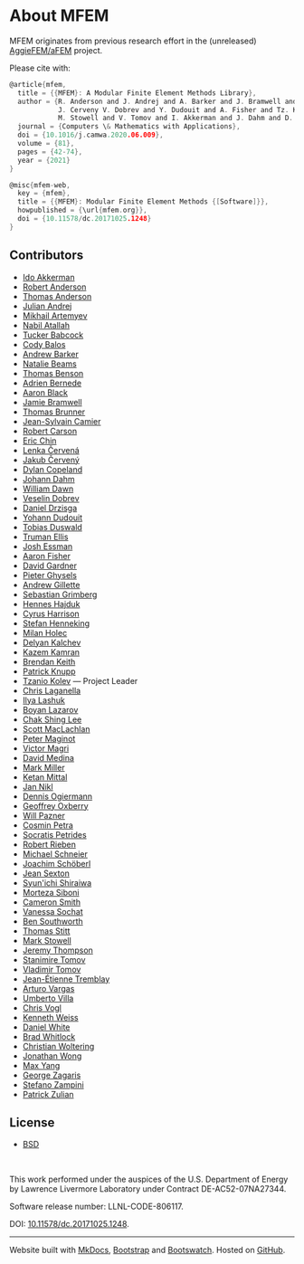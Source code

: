 # About MFEM

MFEM originates from previous research effort in the (unreleased) [AggieFEM/aFEM](https://www.math.tamu.edu/research/vigre/archive/2000c-Lazarov.html) project.

Please cite with:
```c
@article{mfem,
  title = {{MFEM}: A Modular Finite Element Methods Library},
  author = {R. Anderson and J. Andrej and A. Barker and J. Bramwell and J.-S. Camier and
            J. Cerveny V. Dobrev and Y. Dudouit and A. Fisher and Tz. Kolev and W. Pazner and
            M. Stowell and V. Tomov and I. Akkerman and J. Dahm and D. Medina and S. Zampini},
  journal = {Computers \& Mathematics with Applications},
  doi = {10.1016/j.camwa.2020.06.009},
  volume = {81},
  pages = {42-74},
  year = {2021}
}

@misc{mfem-web,
  key = {mfem},
  title = {{MFEM}: Modular Finite Element Methods {[Software]}},
  howpublished = {\url{mfem.org}},
  doi = {10.11578/dc.20171025.1248}
}
```

<!-- Accumulated Top50 from https://github.com/mfem/mfem/graphs/contributors -->
## Contributors

- [Ido Akkerman](https://www.researchgate.net/profile/Ido_Akkerman/info)
- [Robert Anderson](https://people.llnl.gov/anderson110)
- [Thomas Anderson](https://www.krellinst.org/csgf/fellows/profile?n=anderson2014)
- [Julian Andrej](https://github.com/jandrej)
- [Mikhail Artemyev](https://github.com/martemyev)
- [Nabil Atallah](https://scholar.google.com/citations?user=4HTud3cAAAAJ)
- [Tucker Babcock](https://move.rpi.edu/people/tucker-babcock)
- [Cody Balos](https://people.llnl.gov/balos1)
- [Andrew Barker](https://scholar.google.com/citations?user=m1pd15IAAAAJ&hl=en)
- [Natalie Beams](https://scholar.google.com/citations?user=i67cEEQAAAAJ&hl=en)
- [Thomas Benson](https://github.com/benson31)
- [Adrien Bernede](https://github.com/adrienbernede)
- [Aaron Black](https://github.com/aaroncblack)
- [Jamie Bramwell](https://people.llnl.gov/bramwell1)
- [Thomas Brunner](https://people.llnl.gov/brunner6)
- [Jean-Sylvain Camier](https://people.llnl.gov/camier1)
- [Robert Carson](https://scholar.google.com/citations?user=RpyyzXkAAAAJ&hl=en)
- [Eric Chin](https://scholar.google.com/citations?user=ix4Y2oMAAAAJ)
- [Lenka Červená](https://github.com/cervenal)
- [Jakub Červený](https://www.linkedin.com/in/jcerveny)
- [Dylan Copeland](https://people.llnl.gov/copeland11)
- [Johann Dahm](https://jdahm.me)
- [William Dawn](https://wcdawn.github.io)
- [Veselin Dobrev](https://people.llnl.gov/dobrev1)
- [Daniel Drzisga](https://www.drzisga.dev)
- [Yohann Dudouit](https://people.llnl.gov/dudouit1)
- [Tobias Duswald](https://www.linkedin.com/in/tobias-duswald-8a5726158/)
- [Truman Ellis](https://github.com/trumanellis)
- [Josh Essman](https://github.com/joshessman-llnl)
- [Aaron Fisher](https://people.llnl.gov/fisher47)
- [David Gardner](https://people.llnl.gov/gardner48)
- [Pieter Ghysels](https://crd.lbl.gov/departments/applied-mathematics/scalable-solvers/members/staff-members/pieter-ghysels-2)
- [Andrew Gillette](https://akgillette.github.io)
- [Sebastian Grimberg](https://scholar.google.com/citations?user=p2FEptUAAAAJ&hl=en)
- [Hennes Hajduk](https://www.mathematik.tu-dortmund.de/lsiii/cms/en/mitarbeiter/member/id=Hennes+Hajduk.html)
- [Cyrus Harrison](https://people.llnl.gov/harrison37)
- [Stefan Henneking](https://www.oden.utexas.edu/people/1497)
- [Milan Holec](https://people.llnl.gov/holec1)
- [Delyan Kalchev](https://scholar.google.com/citations?user=tqH-TyIAAAAJ&hl=en)
- [Kazem Kamran](https://info.rpi.edu/people/kazem-kamran)
- [Brendan Keith](https://brendankeith.github.io)
- [Patrick Knupp](https://dblp.org/pid/38/3416.html)
- [Tzanio Kolev](https://people.llnl.gov/kolev1) &mdash; Project Leader
- [Chris Laganella](https://github.com/Laganellac)
- [Ilya Lashuk](https://scholar.google.com/citations?user=5KQiAUoAAAAJ&hl=en)
- [Boyan Lazarov](https://scholar.google.com/citations?user=06WPX88AAAAJ&hl=en)
- [Chak Shing Lee](https://scholar.google.com/citations?user=WyqnLwsAAAAJ&hl=en)
- [Scott MacLachlan](https://www.math.mun.ca/~smaclachlan)
- [Peter Maginot](https://www.krellinst.org/csgf/alumni/profile?n=maginot2010)
- [Victor Magri](https://people.llnl.gov/paludettomag1)
- [David Medina](https://github.com/dmed256)
- [Mark Miller](https://people.llnl.gov/miller86)
- [Ketan Mittal](https://people.llnl.gov/mittal3)
- [Jan Nikl](https://github.com/najlkin)
- [Dennis Ogiermann](http://www.lkm.rub.de/institut/team/ogiermann.html)
- [Geoffrey Oxberry](https://github.com/goxberry)
- [Will Pazner](https://pazner.github.io)
- [Cosmin Petra](https://people.llnl.gov/petra1)
- [Socratis Petrides](https://people.llnl.gov/petrides1)
- [Robert Rieben](https://people.llnl.gov/rieben1)
- [Michael Schneier](https://github.com/nnpp-schneier)
- [Joachim Schöberl](https://www.asc.tuwien.ac.at/~schoeberl/wiki/index.php/Joachim_Sch%C3%B6berl)
- [Jean Sexton](https://ccse.lbl.gov/people/jmsexton/index.html)
- [Syun'ichi Shiraiwa](https://scholar.google.com/citations?user=17PZFkoAAAAJ&hl=en)
- [Morteza Siboni](https://www.scorec.rpi.edu/~hakimm2)
- [Cameron Smith](https://www.scorec.rpi.edu/~cwsmith)
- [Vanessa Sochat](https://vsoch.github.io)
- [Ben Southworth](https://scholar.google.com/citations?user=TsGhEAUAAAAJ&hl=en)
- [Thomas Stitt](https://github.com/tomstitt)
- [Mark Stowell](https://people.llnl.gov/stowell1)
- [Jeremy Thompson](https://github.com/jeremylt)
- [Stanimire Tomov](https://icl.cs.utk.edu/~tomov)
- [Vladimir Tomov](https://people.llnl.gov/tomov2)
- [Jean-Étienne Tremblay](https://github.com/jetremblay)
- [Arturo Vargas](https://artv3.github.io)
- [Umberto Villa](https://engineering.wustl.edu/faculty/Umberto-Villa.html)
- [Chris Vogl](https://people.llnl.gov/vogl2)
- [Kenneth Weiss](https://people.llnl.gov/weiss27)
- [Daniel White](https://people.llnl.gov/white37)
- [Brad Whitlock](https://github.com/BradWhitlock)
- [Christian Woltering](https://github.com/wo80)
- [Jonathan Wong](https://github.com/jonwong12)
- [Max Yang](https://github.com/kanye-quest)
- [George Zagaris](https://github.com/gzagaris)
- [Stefano Zampini](https://ecrc.kaust.edu.sa/Pages/People.aspx)
- [Patrick Zulian](https://www.ics.usi.ch/index.php/people-detail-page/93-patrick-zulian-sp-1923892153)


## License

- [BSD](https://github.com/mfem/mfem/blob/master/LICENSE)

<br>

This work performed under the auspices of the U.S. Department of Energy
by Lawrence Livermore Laboratory under Contract DE-AC52-07NA27344.

Software release number: LLNL-CODE-806117.

DOI: [10.11578/dc.20171025.1248](https://doi.org/10.11578/dc.20171025.1248).

----

Website built with [MkDocs](https://www.mkdocs.org/), [Bootstrap](https://getbootstrap.com/)
and [Bootswatch](https://bootswatch.com/). Hosted on [GitHub](https://github.com/mfem/).
